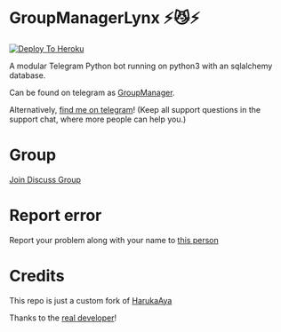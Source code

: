# GroupManagerLynx ⚡😼⚡

[![Deploy To Heroku](https://www.herokucdn.com/deploy/button.svg)](https://dashboard.heroku.com/new?template=https%3A%2F%2Fgithub.com%2FKENZO-404%2FGroupManagerLynx)

A modular Telegram Python bot running on python3 with an sqlalchemy database.

Can be found on telegram as [GroupManager](https://t.me/tg_groupmanagerbot).

Alternatively, [find me on telegram](https://t.me/SyndicateTwenty4)! (Keep all support questions in the support chat, where more people can help you.)

# Group
[Join Discuss Group](https://t.me/giveaways_24hrs)

# Report error
Report your problem along with your name to [this person](https://t.me/xditya)

# Credits
This repo is just a custom fork of [HarukaAya](https://gitlab.com/HarukaNetwork/OSS/HarukaAya)

Thanks to the [real developer](https://t.me/RealAkito)!
